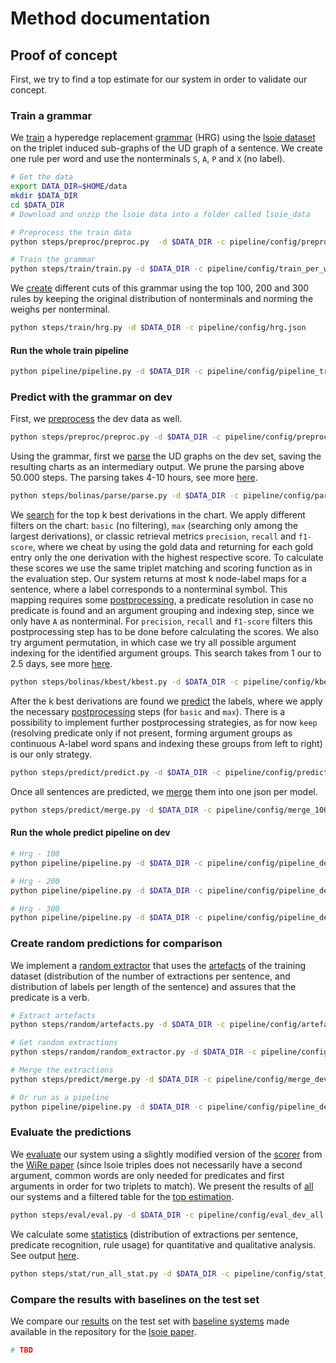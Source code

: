# Method documentation

## Proof of concept 

First, we try to find a top estimate for our system in order to validate our concept.

### Train a grammar

 We [train](steps/train/train.py) a hyperedge replacement [grammar](pipeline/output/grammar) (HRG) using the [lsoie dataset](https://github.com/Jacobsolawetz/large-scale-oie/tree/master/dataset_creation/lsoie_data) on the triplet induced sub-graphs of the UD graph of a sentence. We create one rule per word and use the nonterminals `S`, `A`, `P` and `X` (no label). 

```bash
# Get the data
export DATA_DIR=$HOME/data
mkdir $DATA_DIR
cd $DATA_DIR
# Download and unzip the lsoie data into a folder called lsoie_data

# Preprocess the train data
python steps/preproc/preproc.py  -d $DATA_DIR -c pipeline/config/preproc_train.json

# Train the grammar
python steps/train/train.py -d $DATA_DIR -c pipeline/config/train_per_word.json
```

We [create](steps/train/hrg.py) different cuts of this grammar using the top 100, 200 and 300 rules by keeping the original distribution of nonterminals and norming the weighs per nonterminal.

```bash
python steps/train/hrg.py -d $DATA_DIR -c pipeline/config/hrg.json
```

#### Run the whole train pipeline

```bash
python pipeline/pipeline.py -d $DATA_DIR -c pipeline/config/pipeline_train.json
```

### Predict with the grammar on dev

First, we [preprocess](steps/preproc/preproc.py) the dev data as well.

```bash
python steps/preproc/preproc.py -d $DATA_DIR -c pipeline/config/preproc_dev.json
```

Using the grammar, first we [parse](steps/bolinas/parse/parse.py) the UD graphs on the dev set, saving the resulting charts as an intermediary output. We prune the parsing above 50.000 steps. The parsing takes 4-10 hours, see more [here](pipeline/log).

```bash
python steps/bolinas/parse/parse.py -d $DATA_DIR -c pipeline/config/parse_100.json
```

We [search](steps/bolinas/kbest/kbest.py) for the top k best derivations in the chart. We apply different filters on the chart: `basic` (no filtering), `max` (searching only among the largest derivations), or classic retrieval metrics `precision`, `recall` and `f1-score`, where we cheat by using the gold data and returning for each gold entry only the one derivation with the highest respective score. To calculate these scores we use the same triplet matching and scoring function as in the evaluation step. Our system returns at most k node-label maps for a sentence, where a label corresponds to a nonterminal symbol. This mapping requires some [postprocessing](steps/postproc/postproc.py), a predicate resolution in case no predicate is found and an argument grouping and indexing step, since we only have `A` as nonterminal. For `precision`, `recall` and `f1-score` filters this postprocessing step has to be done before calculating the scores. We also try argument permutation, in which case we try all possible argument indexing for the identified argument groups. This search takes from 1 our to 2.5 days, see more [here](pipeline/log).

```bash
python steps/bolinas/kbest/kbest.py -d $DATA_DIR -c pipeline/config/kbest_100.json
```

After the k best derivations are found we [predict](steps/predict/predict.py) the labels, where we apply the necessary [postprocessing](steps/postproc/postproc.py) steps (for `basic` and `max`). There is a possibility to implement further postprocessing strategies, as for now `keep` (resolving predicate only if not present, forming argument groups as continuous A-label word spans and indexing these groups from left to right) is our only strategy.

```bash
python steps/predict/predict.py -d $DATA_DIR -c pipeline/config/predict_100.json 
```

Once all sentences are predicted, we [merge](steps/predict/merge.py) them into one json per model.

```bash
python steps/predict/merge.py -d $DATA_DIR -c pipeline/config/merge_100.json
```

#### Run the whole predict pipeline on dev

```bash
# Hrg - 100
python pipeline/pipeline.py -d $DATA_DIR -c pipeline/config/pipeline_dev_100.json

# Hrg - 200
python pipeline/pipeline.py -d $DATA_DIR -c pipeline/config/pipeline_dev_200.json

# Hrg - 300
python pipeline/pipeline.py -d $DATA_DIR -c pipeline/config/pipeline_dev_300.json
```

### Create random predictions for comparison

We implement a [random extractor](steps/random/random_extractor.py) that uses the [artefacts](pipeline/output/artefacts) of the training dataset (distribution of the number of extractions per sentence, and distribution of labels per length of the sentence) and assures that the predicate is a verb.  

```bash
# Extract artefacts
python steps/random/artefacts.py -d $DATA_DIR -c pipeline/config/artefacts_train.json

# Get random extractions
python steps/random/random_extractor.py -d $DATA_DIR -c pipeline/config/random_dev.json

# Merge the extractions
python steps/predict/merge.py -d $DATA_DIR -c pipeline/config/merge_dev_random.json

# Or run as a pipeline
python pipeline/pipeline.py -d $DATA_DIR -c pipeline/config/pipeline_dev_random.json
```

### Evaluate the predictions

We [evaluate](steps/eval/eval.py) our system using a slightly modified version of the [scorer](steps/eval/wire_scorer.py) from the [WiRe paper](https://aclanthology.org/W19-4002/) (since lsoie triples does not necessarily have a second argument, common words are only needed for predicates and first arguments in order for two triplets to match). We present the results of [all](eval/reports/dev_all.md) our systems and a filtered table for the [top estimation](eval/reports/dev_best.md).

```bash
python steps/eval/eval.py -d $DATA_DIR -c pipeline/config/eval_dev_all.json
```

We calculate some [statistics](steps/stat/run_all_stat.py) (distribution of extractions per sentence, predicate recognition, rule usage) for quantitative and qualitative analysis. See output [here](pipeline/output/stat).

```bash
python steps/stat/run_all_stat.py -d $DATA_DIR -c pipeline/config/stat_dev.json
```

### Compare the results with baselines on the test set

We compare our [results](test/reports/eval.md) on the test set with [baseline systems](https://github.com/Jacobsolawetz/large-scale-oie/tree/master/large_scale_oie/evaluation) made available in the repository for the [lsoie paper](https://aclanthology.org/2021.eacl-main.222/).

```python
# TBD
```
